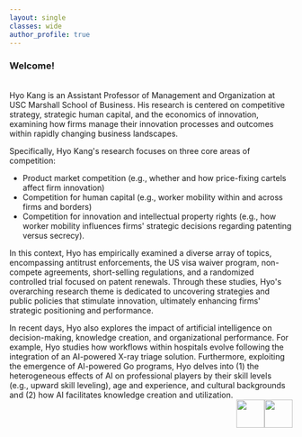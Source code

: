 ```yaml
---
layout: single
classes: wide
author_profile: true
---
```



### Welcome!
<br />
Hyo Kang is an Assistant Professor of Management and Organization at USC Marshall School of Business. His research is centered on competitive strategy, strategic human capital, and the economics of innovation, examining how firms manage their innovation processes and outcomes within rapidly changing business landscapes.

Specifically, Hyo Kang's research focuses on three core areas of competition:
  + Product market competition (e.g., whether and how price-fixing cartels affect firm innovation)
  + Competition for human capital (e.g., worker mobility within and across firms and borders)
  + Competition for innovation and intellectual property rights (e.g., how worker mobility influences firms' strategic decisions regarding patenting versus secrecy).

In this context, Hyo has empirically examined a diverse array of topics, encompassing antitrust enforcements, the US visa waiver program, non-compete agreements, short-selling regulations, and a randomized controlled trial focused on patent renewals. Through these studies, Hyo's overarching research theme is dedicated to uncovering strategies and public policies that stimulate innovation, ultimately enhancing firms' strategic positioning and performance.

In recent days, Hyo also explores the impact of artificial intelligence on decision-making, knowledge creation, and organizational performance. For example, Hyo studies how workflows within hospitals evolve following the integration of an AI-powered X-ray triage solution. Furthermore, exploiting the emergence of AI-powered Go programs, Hyo delves into (1) the heterogeneous effects of AI on professional players by their skill levels (e.g., upward skill leveling), age and experience, and cultural backgrounds and (2) how AI facilitates knowledge creation and utilization.
<br />
<img src="https://ide.mit.edu/wp-content/themes/mit/dist/img/MIT-IDE-logo.png" height="50" style="float:right">&nbsp; &nbsp;<img src="https://identity.usc.edu/wp-content/uploads/2022/08/PrimaryLogotype-768x164.png" height="50" style="float:right">
<!--<a href="/assets/pdf/CV-Hyo-Kang.pdf" class="btn btn--warning" target="_blank">Curriculum Vitae</a>-->
